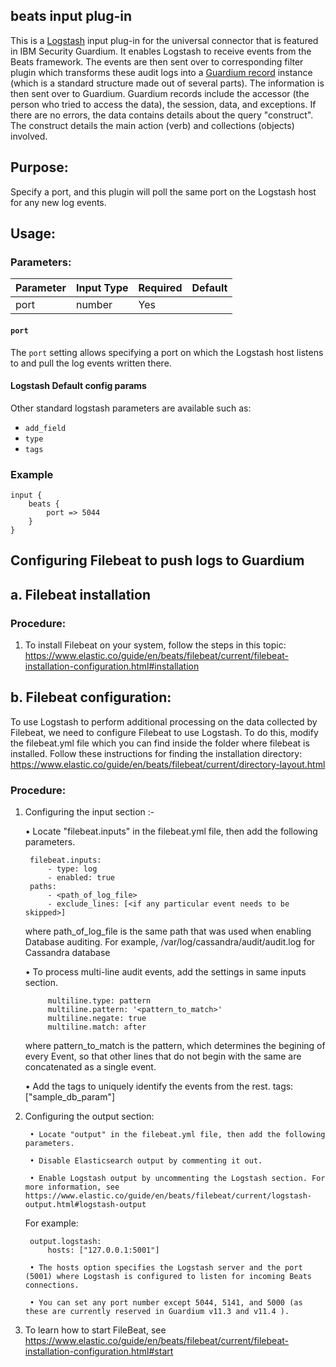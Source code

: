 ## beats input plug-in

This is a [Logstash](https://github.com/elastic/logstash) input plug-in for the universal connector that is featured in IBM Security Guardium. It  enables Logstash to receive events from the Beats framework. The events are then sent over to corresponding filter plugin which transforms these audit logs into a [Guardium record](https://github.com/IBM/universal-connectors/blob/main/common/src/main/java/com/ibm/guardium/universalconnector/commons/structures/Record.java)  instance (which is a standard structure made out of several parts). The information is then sent over to Guardium. Guardium records include the accessor (the person who tried to access the data), the session, data, and exceptions. If there are no errors, the data contains details about the query "construct". The construct details the main action (verb) and collections (objects) involved.


## Purpose:

Specify a port, and this plugin will poll the same port on the Logstash host for any new log events.


## Usage:

### Parameters:
	
| Parameter | Input Type | Required | Default |
|-----------|------------|----------|---------|
| port  | number | Yes | |



#### `port`
The `port` setting allows specifying a port on which the Logstash host listens to and pull the log events written there.


#### Logstash Default config params
Other standard logstash parameters are available such as:
* `add_field`
* `type`
* `tags`

### Example

	input {
		beats {
			port => 5044
		}
	}


## Configuring Filebeat to push logs to Guardium

## a. Filebeat installation

### Procedure:

1. To install Filebeat on your system, follow the steps in this topic:
    https://www.elastic.co/guide/en/beats/filebeat/current/filebeat-installation-configuration.html#installation

## b. Filebeat configuration:

To use Logstash to perform additional processing on the data collected by Filebeat, we need to configure Filebeat to use Logstash. To do this, modify the filebeat.yml file which you can find inside the folder where filebeat is installed. Follow these instructions for finding the installation directory:
https://www.elastic.co/guide/en/beats/filebeat/current/directory-layout.html

### Procedure:

1. Configuring the input section :-

    • Locate "filebeat.inputs" in the filebeat.yml file, then add the following parameters.

		filebeat.inputs:
			- type: log   
			- enabled: true
		paths:
			- <path_of_log_file>
			- exclude_lines: [<if any particular event needs to be skipped>]

	where path_of_log_file is the same path that was used when enabling Database auditing. For example, /var/log/cassandra/audit/audit.log for Cassandra database
	
	• To process multi-line audit events, add the settings in same inputs section.
	
			multiline.type: pattern
			multiline.pattern: '<pattern_to_match>'
			multiline.negate: true
			multiline.match: after
	
	where pattern_to_match is the pattern, which determines the begining of every Event, so that other lines that do not begin with the same are concatenated as a single event.
			
	• Add the tags to uniquely identify the events from the rest.
			tags: ["sample_db_param"]
	
2. Configuring the output section:

		• Locate "output" in the filebeat.yml file, then add the following parameters.

		• Disable Elasticsearch output by commenting it out.

		• Enable Logstash output by uncommenting the Logstash section. For more information, see https://www.elastic.co/guide/en/beats/filebeat/current/logstash-output.html#logstash-output

    For example:

		output.logstash:
			hosts: ["127.0.0.1:5001"]
		
		• The hosts option specifies the Logstash server and the port (5001) where Logstash is configured to listen for incoming Beats connections.

		• You can set any port number except 5044, 5141, and 5000 (as these are currently reserved in Guardium v11.3 and v11.4 ).

3. To learn how to start FileBeat, see https://www.elastic.co/guide/en/beats/filebeat/current/filebeat-installation-configuration.html#start